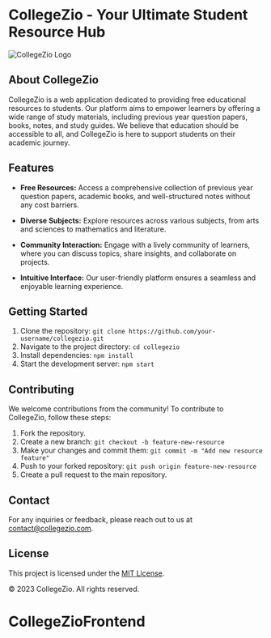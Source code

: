 # CollegeZio - Your Ultimate Student Resource Hub

![CollegeZio Logo](./client/src/collegezio.jpeg)

## About CollegeZio

CollegeZio is a web application dedicated to providing free educational resources to students. Our platform aims to empower learners by offering a wide range of study materials, including previous year question papers, books, notes, and study guides. We believe that education should be accessible to all, and CollegeZio is here to support students on their academic journey.

## Features

- **Free Resources:** Access a comprehensive collection of previous year question papers, academic books, and well-structured notes without any cost barriers.

- **Diverse Subjects:** Explore resources across various subjects, from arts and sciences to mathematics and literature.

- **Community Interaction:** Engage with a lively community of learners, where you can discuss topics, share insights, and collaborate on projects.

- **Intuitive Interface:** Our user-friendly platform ensures a seamless and enjoyable learning experience.

## Getting Started

1. Clone the repository: `git clone https://github.com/your-username/collegezio.git`
2. Navigate to the project directory: `cd collegezio`
3. Install dependencies: `npm install`
4. Start the development server: `npm start`

## Contributing

We welcome contributions from the community! To contribute to CollegeZio, follow these steps:

1. Fork the repository.
2. Create a new branch: `git checkout -b feature-new-resource`
3. Make your changes and commit them: `git commit -m "Add new resource feature"`
4. Push to your forked repository: `git push origin feature-new-resource`
5. Create a pull request to the main repository.

## Contact

For any inquiries or feedback, please reach out to us at [contact@collegezio.com](mailto:contact@collegezio.com).

## License

This project is licensed under the [MIT License](LICENSE).

© 2023 CollegeZio. All rights reserved.
# CollegeZioFrontend
